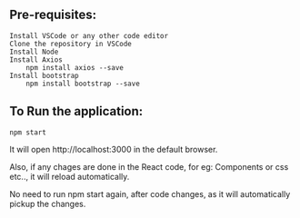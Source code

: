## Pre-requisites:

    Install VSCode or any other code editor
    Clone the repository in VSCode
    Install Node
    Install Axios
        npm install axios --save
    Install bootstrap
        npm install bootstrap --save

## To Run the application:

    npm start

It will open http://localhost:3000 in the default browser.

Also, if any chages are done in the React code, for eg: Components or css etc.., it will reload automatically.

No need to run npm start again, after code changes, as it will automatically pickup the changes.
